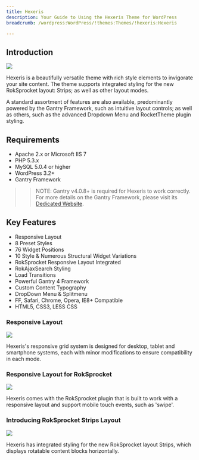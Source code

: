 ```yaml
---
title: Hexeris
description: Your Guide to Using the Hexeris Theme for WordPress
breadcrumb: /wordpress:WordPress/!themes:Themes/!hexeris:Hexeris

---
```


Introduction
-----

![][Hexeris]

Hexeris is a beautifully versatile theme with rich style elements to invigorate your site content. The theme supports integrated styling for the new RokSprocket layout: Strips; as well as other layout modes.

A standard assortment of features are also available, predominantly powered by the Gantry Framework, such as intuitive layout controls; as well as others, such as the advanced Dropdown Menu and RocketTheme plugin styling.

Requirements
-----

* Apache 2.x or Microsoft IIS 7
* PHP 5.3.x
* MySQL 5.0.4 or higher
* WordPress 3.2+
* Gantry Framework

>> NOTE: Gantry v4.0.8+ is required for Hexeris to work correctly. For more details on the Gantry Framework, please visit its [Dedicated Website][gantry].

Key Features
-----

* Responsive Layout
* 8 Preset Styles
* 76 Widget Positions
* 10 Style & Numerous Structural Widget Variations
* RokSprocket Responsive Layout Integrated
* RokAjaxSearch Styling
* Load Transitions
* Powerful Gantry 4 Framework
* Custom Content Typography
* DropDown Menu & Splitmenu
* FF, Safari, Chrome, Opera, IE8+ Compatible
* HTML5, CSS3, LESS CSS

### Responsive Layout

![][responsive]

Hexeris's responsive grid system is designed for desktop, tablet and smartphone systems, each with minor modifications to ensure compatibility in each mode.

### Responsive Layout for RokSprocket

![][roksprocket]

Hexeris comes with the RokSprocket plugin that is built to work with a responsive layout and support mobile touch events, such as 'swipe'.

### Introducing RokSprocket Strips Layout

![][strips]

Hexeris has integrated styling for the new RokSprocket layout Strips, which displays rotatable content blocks horizontally.

[gantry]: http://www.gantry-framework.org/
[gantry_install]: ../../start/gantry.md
[download]: http://www.rockettheme.com/wordpress-downloads/club/3516-Hexeris
[Hexeris]: assets/hexeris.jpeg
[responsive]: assets/responsive.jpg
[roksprocket]: assets/roksprocket.jpg
[filezilla]: https://filezilla-project.org
[launcher]: ../../start/rocketlauncher.md
[strips]: assets/roksprocket_strips.jpg
